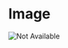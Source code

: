 # Image

![Not Available](https://raw.githubusercontent.com/Sigma88/Stockalike/Screenshots/Images/JupiterSatellites.png)
